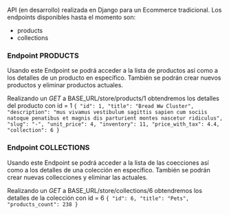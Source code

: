 API (en desarrollo) realizada en Django para un Ecommerce tradicional. Los endpoints disponibles hasta el momento son:
- products
- collections

### Endpoint PRODUCTS

Usando este Endpoint se podrá acceder a la lista de productos así como a los detalles de un producto en específico. También se podrán crear nuevos productos y eliminar productos actuales. 

Realizando un *GET* a BASE_URL/store/products/1 obtendremos los detalles del producto con id = 1
`
{
  "id": 1,
  "title": "Bread Ww Cluster",
  "description": "mus vivamus vestibulum sagittis sapien cum sociis natoque penatibus et magnis dis parturient montes nascetur ridiculus",
  "slug": "-",
  "unit_price": 4,
  "inventory": 11,
  "price_with_tax": 4.4,
  "collection": 6
}
`
### Endpoint COLLECTIONS

Usando este Endpoint se podrá acceder a la lista de las coecciones así como a los detalles de una colección en específico. También se podrán crear nuevas collecciones y eliminar las actuales. 

Realizando un *GET* a BASE_URL/store/collections/6 obtendremos los detalles de la colección con id = 6
`
{
  "id": 6,
  "title": "Pets",
  "products_count": 238
}
`
